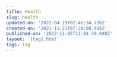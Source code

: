 ```yaml
---
title: Health
slug: health
updated-on: '2022-04-19T02:46:34.736Z'
created-on: '2021-11-21T07:26:00.936Z'
published-on: '2022-11-05T11:04:49.048Z'
layout: '[tag].html'
tags: tag
---
```



